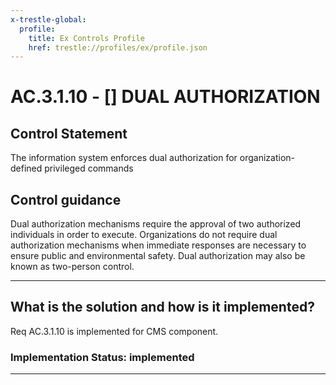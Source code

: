 ```yaml
---
x-trestle-global:
  profile:
    title: Ex Controls Profile
    href: trestle://profiles/ex/profile.json
---
```


# AC.3.1.10 - \[\] DUAL AUTHORIZATION

## Control Statement

The information system enforces dual authorization for organization-defined privileged commands

## Control guidance

Dual authorization mechanisms require the approval of two authorized individuals in order to execute. Organizations do not require dual authorization mechanisms when immediate responses are necessary to ensure public and environmental safety. Dual authorization may also be known as two-person control.

______________________________________________________________________

## What is the solution and how is it implemented?

<!-- For implementation status enter one of: implemented, partial, planned, alternative, not-applicable -->

<!-- Note that the list of rules under ### Rules: is read-only and changes will not be captured after assembly to JSON -->

Req AC.3.1.10 is implemented for CMS component.

### Implementation Status: implemented

______________________________________________________________________
